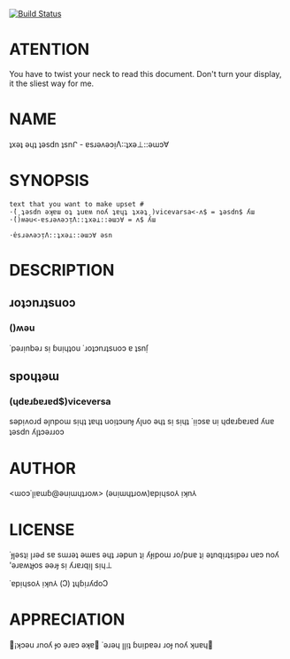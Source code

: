 [![Build Status](https://travis-ci.com/worthmine/Acme-Text-Viceversa.svg?branch=master)](https://travis-ci.com/worthmine/Acme-Text-Viceversa)
# ATENTION

You have to twist your neck to read this document.
Don't turn your display, it the sliest way for me.

# NAME

ʇxǝʇ ǝɥʇ ʇǝsdn ʇsnᒋ - ɐsɹǝʌǝɔᴉΛ::ʇxǝ⊥::ǝɯɔ∀

# SYNOPSIS

    text that you want to make upset #
    ⋅̕(͵ʇǝsdn ǝʞɐɯ oʇ ʇuɐʍ noʎ ʇɐɥʇ ʇxǝʇ͵)vicevarsa<-ʌ$ = ʇǝsdn$ ʎɯ
    ⋅̕()ʍǝu<-ɐsɹǝʌǝɔᴉΛ::ʇxǝ⊥::ǝɯɔ∀ = ʌ$ ʎɯ
    
    ⋅̕ɐsɹǝʌǝɔᴉΛ::ʇxǝ⊥::ǝɯɔ∀ ǝsn

# DESCRIPTION

## ɹoʇɔnɹʇsuoɔ

### ()ʍǝu

˙pǝɹᴉnbǝɹ sᴉ ɓuᴉɥʇou ˙ɹoʇɔnɹʇsuoɔ ɐ ʇsnſ̣

## spoɥʇǝɯ

### (ɥdɐɹɓɐɹɐd$)viceversa

sǝpᴉʌoɹd ǝꞁnpoɯ sᴉɥʇ ʇɐɥʇ uoᴉʇɔunɟ ʎꞁuo ǝɥʇ sᴉ sᴉɥʇ ˙ᴉᴉɔsɐ uᴉ ɥdɐɹɓɐɹɐd ʎuɐ ʇǝsdn ʎꞁʇɔǝɹɹoɔ

# AUTHOR

<ɯoɔ˙ꞁᴉɐɯɓ@ǝuᴉɯɥʇɹoʍ> (ǝuᴉɯɥʇɹoʍ)ɐpᴉɥso⅄ ᴉʞn⅄

# LICENSE

˙ɟꞁǝsʇᴉ ꞁɹǝԀ sɐ sɯɹǝʇ ǝɯɐs ǝɥʇ ɹǝpun ʇᴉ ʎɟᴉpoɯ ɹo/puɐ ʇᴉ ǝʇnqᴉɹʇsᴉpǝɹ uɐɔ noʎ 'ǝɹɐʍʇɟos ǝǝɹɟ sᴉ ʎɹɐɹqᴉꞁ sᴉɥ⊥

˙ɐpᴉɥso⅄ ᴉʞn⅄ (Ↄ) ʇɥɓᴉɹʎdoↃ

# APPRECIATION

¡ʞɔǝu ɹnoʎ ɟo ǝɹɐɔ ǝʞɐ⊥ ˙ǝɹǝɥ ꞁꞁᴉʇ ɓuᴉpɐǝɹ ɹoɟ noʎ ʞuɐɥ⊥
